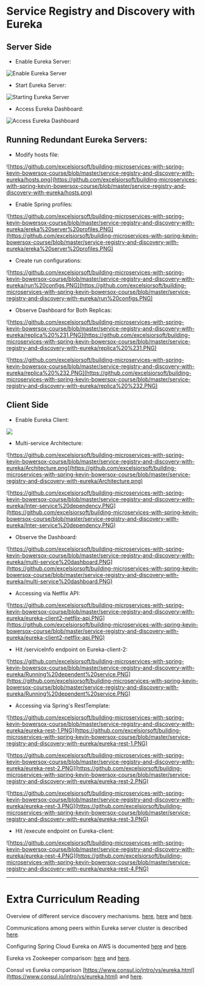 # Service Registry and Discovery with Eureka

Server Side
----------------

- Enable Eureka Server:

![Enable Eureka Server](https://github.com/excelsiorsoft/building-microservices-with-spring-kevin-bowersox-course/blob/master/service-registry-and-discovery-with-eureka/Enabling%20Eureka.png)

- Start Eureka Server:

![Starting Eureka Server](https://github.com/excelsiorsoft/building-microservices-with-spring-kevin-bowersox-course/blob/master/service-registry-and-discovery-with-eureka/starting%20Eureka%20server%20app.png)

- Access Eureka Dashboard:

![Access Eureka Dashboard](https://github.com/excelsiorsoft/building-microservices-with-spring-kevin-bowersox-course/blob/master/service-registry-and-discovery-with-eureka/pristine%20Eureka%20server.PNG)

Running Redundant Eureka Servers:
-------------------------------------

- Modify hosts file:

![https://github.com/excelsiorsoft/building-microservices-with-spring-kevin-bowersox-course/blob/master/service-registry-and-discovery-with-eureka/hosts.png](https://github.com/excelsiorsoft/building-microservices-with-spring-kevin-bowersox-course/blob/master/service-registry-and-discovery-with-eureka/hosts.png)
				
- Enable Spring profiles:

![https://github.com/excelsiorsoft/building-microservices-with-spring-kevin-bowersox-course/blob/master/service-registry-and-discovery-with-eureka/ereka%20server%20profiles.PNG](https://github.com/excelsiorsoft/building-microservices-with-spring-kevin-bowersox-course/blob/master/service-registry-and-discovery-with-eureka/ereka%20server%20profiles.PNG)

- Create run configurations:

![https://github.com/excelsiorsoft/building-microservices-with-spring-kevin-bowersox-course/blob/master/service-registry-and-discovery-with-eureka/run%20configs.PNG](https://github.com/excelsiorsoft/building-microservices-with-spring-kevin-bowersox-course/blob/master/service-registry-and-discovery-with-eureka/run%20configs.PNG)

- Observe Dashboard for Both Replicas:

![https://github.com/excelsiorsoft/building-microservices-with-spring-kevin-bowersox-course/blob/master/service-registry-and-discovery-with-eureka/replica%20%231.PNG](https://github.com/excelsiorsoft/building-microservices-with-spring-kevin-bowersox-course/blob/master/service-registry-and-discovery-with-eureka/replica%20%231.PNG)


![https://github.com/excelsiorsoft/building-microservices-with-spring-kevin-bowersox-course/blob/master/service-registry-and-discovery-with-eureka/replica%20%232.PNG](https://github.com/excelsiorsoft/building-microservices-with-spring-kevin-bowersox-course/blob/master/service-registry-and-discovery-with-eureka/replica%20%232.PNG)



Client Side
----------------

- Enable Eureka Client:

![ ](https://github.com/excelsiorsoft/building-microservices-with-spring-kevin-bowersox-course/blob/master/service-registry-and-discovery-with-eureka/eureka%20client.png)

- Multi-service Architecture:

![https://github.com/excelsiorsoft/building-microservices-with-spring-kevin-bowersox-course/blob/master/service-registry-and-discovery-with-eureka/Architecture.png](https://github.com/excelsiorsoft/building-microservices-with-spring-kevin-bowersox-course/blob/master/service-registry-and-discovery-with-eureka/Architecture.png)

![https://github.com/excelsiorsoft/building-microservices-with-spring-kevin-bowersox-course/blob/master/service-registry-and-discovery-with-eureka/Inter-service%20dependency.PNG](https://github.com/excelsiorsoft/building-microservices-with-spring-kevin-bowersox-course/blob/master/service-registry-and-discovery-with-eureka/Inter-service%20dependency.PNG)

- Observe the Dashboard:

![https://github.com/excelsiorsoft/building-microservices-with-spring-kevin-bowersox-course/blob/master/service-registry-and-discovery-with-eureka/multi-service%20dashboard.PNG](https://github.com/excelsiorsoft/building-microservices-with-spring-kevin-bowersox-course/blob/master/service-registry-and-discovery-with-eureka/multi-service%20dashboard.PNG)


- Accessing via Netflix API:

![https://github.com/excelsiorsoft/building-microservices-with-spring-kevin-bowersox-course/blob/master/service-registry-and-discovery-with-eureka/eureka-client2-netflix-api.PNG](https://github.com/excelsiorsoft/building-microservices-with-spring-kevin-bowersox-course/blob/master/service-registry-and-discovery-with-eureka/eureka-client2-netflix-api.PNG)


- Hit /serviceInfo endpoint on Eureka-client-2:

![https://github.com/excelsiorsoft/building-microservices-with-spring-kevin-bowersox-course/blob/master/service-registry-and-discovery-with-eureka/Running%20dependent%20service.PNG](https://github.com/excelsiorsoft/building-microservices-with-spring-kevin-bowersox-course/blob/master/service-registry-and-discovery-with-eureka/Running%20dependent%20service.PNG)


- Accessing via Spring's RestTemplate:

![https://github.com/excelsiorsoft/building-microservices-with-spring-kevin-bowersox-course/blob/master/service-registry-and-discovery-with-eureka/eureka-rest-1.PNG](https://github.com/excelsiorsoft/building-microservices-with-spring-kevin-bowersox-course/blob/master/service-registry-and-discovery-with-eureka/eureka-rest-1.PNG)

![https://github.com/excelsiorsoft/building-microservices-with-spring-kevin-bowersox-course/blob/master/service-registry-and-discovery-with-eureka/eureka-rest-2.PNG](https://github.com/excelsiorsoft/building-microservices-with-spring-kevin-bowersox-course/blob/master/service-registry-and-discovery-with-eureka/eureka-rest-2.PNG)

![https://github.com/excelsiorsoft/building-microservices-with-spring-kevin-bowersox-course/blob/master/service-registry-and-discovery-with-eureka/eureka-rest-3.PNG](https://github.com/excelsiorsoft/building-microservices-with-spring-kevin-bowersox-course/blob/master/service-registry-and-discovery-with-eureka/eureka-rest-3.PNG)

- Hit /execute endpoint on Eureka-client:

![https://github.com/excelsiorsoft/building-microservices-with-spring-kevin-bowersox-course/blob/master/service-registry-and-discovery-with-eureka/eureka-rest-4.PNG](https://github.com/excelsiorsoft/building-microservices-with-spring-kevin-bowersox-course/blob/master/service-registry-and-discovery-with-eureka/eureka-rest-4.PNG)

-------------------------

# Extra Curriculum Reading

Overview of different service discovery mechanisms. [here](http://daviddawson.me/getting/started/with/microservices/2015/06/10/service-discovery-overview.html), [here](https://coreos.com/blog/performance-of-etcd.html) and [here](https://workmarket.tech/choosing-a-service-discovery-system-1979ee55c728).

Communications among peers within Eureka server cluster is described [here](https://github.com/Netflix/eureka/wiki/Understanding-Eureka-Peer-to-Peer-Communication).


Configuring Spring Cloud Eureka on AWS is documented [here](https://stackoverflow.com/questions/42547845/spring-cloud-netflix-eureka-aws-deployment) and [here](https://www.slideshare.net/ToddMiller34/spring-cloud-into-production).

Eureka vs Zookeeper comparison: [here](https://tech.knewton.com/blog/2014/12/eureka-shouldnt-use-zookeeper-service-discovery/) and [here](https://groups.google.com/forum/#!topic/consul-tool/bw6q52acNjM).

Consul vs Eureka comparison [https://www.consul.io/intro/vs/eureka.html](https://www.consul.io/intro/vs/eureka.html) and [here](https://github.com/hashicorp/consul/issues/1295).





